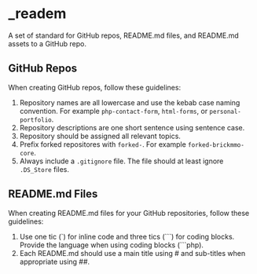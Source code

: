 # _readem

A set of standard for GitHub repos, README.md files, and README.md assets to a GitHub repo.

## GitHub Repos

When creating GitHub repos, follow these guidelines:

1. Repository names are all lowercase and use the kebab case naming convention. For example `php-contact-form`, `html-forms`, or `personal-portfolio`.
2. Repository descriptions are one short sentence using sentence case.
3. Repository should be assigned all relevant topics.
4. Prefix forked repositores with `forked-`. For example `forked-brickmmo-core`.
5. Always include a `.gitignore` file. The file should at least ignore `.DS_Store` files.

## README.md Files

When creating README.md files for your GitHub repositories, follow these guidelines:

1. Use one tic (\`) for inline code and three tics (\`\`\`) for coding blocks. Provide the language when using coding blocks (\`\`\`php).
2. Each README.md should use a main title using # and sub-titles when appropriate using ##.
